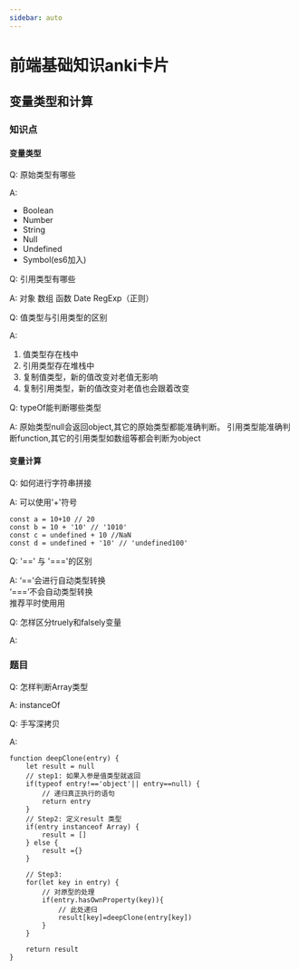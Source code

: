 ```yaml
---
sidebar: auto
---
```

# 前端基础知识anki卡片
## 变量类型和计算
### 知识点
#### 变量类型

Q: 原始类型有哪些

A: 
* Boolean
* Number
* String
* Null
* Undefined
* Symbol(es6加入)

Q: 引用类型有哪些

A: 对象
   数组
   函数
   Date
   RegExp（正则）

Q: 值类型与引用类型的区别

A: 
   1. 值类型存在栈中
   2. 引用类型存在堆栈中
   3. 复制值类型，新的值改变对老值无影响
   4. 复制引用类型，新的值改变对老值也会跟着改变

Q: typeOf能判断哪些类型

A: 原始类型null会返回object,其它的原始类型都能准确判断。
   引用类型能准确判断function,其它的引用类型如数组等都会判断为object


#### 变量计算

Q: 如何进行字符串拼接

A: 可以使用'+'符号
```
const a = 10+10 // 20
const b = 10 + '10' // '1010'
const c = undefined + 10 //NaN
const d = undefined + '10' // 'undefined100'
```

Q: '==' 与 '==='的区别

A: 
   ‘==’会进行自动类型转换 <br/>
   ‘===’不会自动类型转换 <br/>
   推荐平时使用用

Q: 怎样区分truely和falsely变量

A: 

### 题目

Q: 怎样判断Array类型

A: instanceOf

Q: 手写深拷贝

A: 
```
function deepClone(entry) {
    let result = null
    // step1: 如果入参是值类型就返回
    if(typeof entry!=='object'|| entry==null) {
        // 递归真正执行的语句
        return entry
    }
    // Step2: 定义result 类型
    if(entry instanceof Array) {
        result = []
    } else {
        result ={}
    }

    // Step3:
    for(let key in entry) {
        // 对原型的处理
        if(entry.hasOwnProperty(key)){
            // 此处递归
            result[key]=deepClone(entry[key])
        }
    }
    
    return result 
}
```

